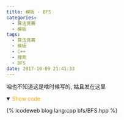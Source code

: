 ```yaml
---
title: 模板 - BFS
categories:
  - 算法竞赛
  - 模板
tags:
  - 算法竞赛
  - 模板
  - C++
  - 搜索
  - BFS
date: 2017-10-09 21:41:33
---
```


咱也不知道这是啥时候写的, 姑且发在这里

<!-- more -->

<details open='open'>
<summary><font color='orange'>Show code</font></summary>

{% icodeweb blog lang:cpp bfs/BFS.hpp %}

</details>
